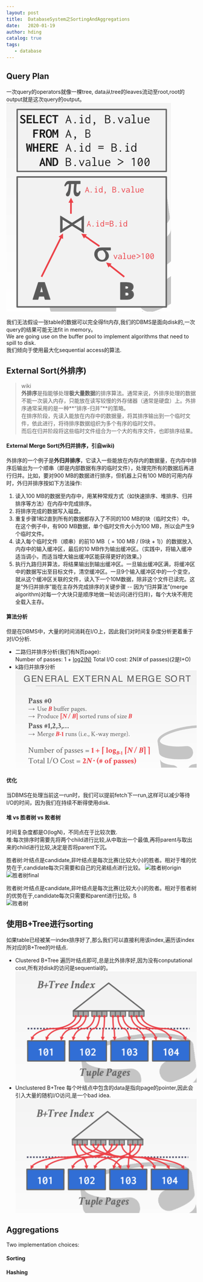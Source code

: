 ```yaml
---
layout: post
title:  DatabaseSystem之SortingAndAggregations
date:   2020-01-19
author: hding
catalog: true
tags:
   - database
---
```

## Query Plan
一次query的operators就像一棵tree, data从tree的leaves流动至root,root的output就是这次query的output。
![Query Plan](/img/DataBase/QueryPlan.jpeg)

我们无法假设一张table的数据可以完全得fit内存,我们的DBMS是面向disk的,一次query的结果可能无法fit in memory。  
We are going use on the buffer pool to implement algorithms that need to spill to disk.  
我们倾向于使用最大化sequential access的算法.

## External Sort(外排序)

> wiki  
> **外排序**是指能够处理**极大量数据**的排序算法。通常来说，外排序处理的数据不能一次装入内存，只能放在读写较慢的外存储器（通常是硬盘）上。外排序通常采用的是一种**“排序-归并”**的策略。  
> 在排序阶段，先读入能放在内存中的数据量，将其排序输出到一个临时文件，依此进行，将待排序数据组织为多个有序的临时文件。  
> 而后在归并阶段将这些临时文件组合为一个大的有序文件，也即排序结果。

#### External Merge Sort(外归并排序，引自wiki)
外排序的一个例子是**外归并排序**，它读入一些能放在内存内的数据量，在内存中排序后输出为一个顺串（即是内部数据有序的临时文件），处理完所有的数据后再进行归并。比如，要对900 MB的数据进行排序，但机器上只有100 MB的可用内存时，外归并排序按如下方法操作:
1. 读入100 MB的数据至内存中，用某种常规方式（如快速排序、堆排序、归并排序等方法）在内存中完成排序。  
2. 将排序完成的数据写入磁盘。
3. 重复步骤1和2直到所有的数据都存入了不同的100 MB的块（临时文件）中。在这个例子中，有900 MB数据，单个临时文件大小为100 MB，所以会产生9个临时文件。
4. 读入每个临时文件（顺串）的前10 MB（ = 100 MB / (9块 + 1)）的数据放入内存中的输入缓冲区，最后的10 MB作为输出缓冲区。（实践中，将输入缓冲适当调小，而适当增大输出缓冲区能获得更好的效果。）
5. 执行九路归并算法，将结果输出到输出缓冲区。一旦输出缓冲区满，将缓冲区中的数据写出至目标文件，清空缓冲区。一旦9个输入缓冲区中的一个变空，就从这个缓冲区关联的文件，读入下一个10M数据，除非这个文件已读完。这是“外归并排序”能在主存外完成排序的关键步骤 -- 因为“归并算法”(merge algorithm)对每一个大块只是顺序地做一轮访问(进行归并)，每个大块不用完全载入主存。

#### 算法分析
但是在DBMS中，大量的时间消耗在I/O上，因此我们对时间复杂度分析更着重于对I/O分析.   
- 二路归并排序分析(我们有N页page):  
Number of passes: 1 + [log2(N)](1是第一遍对每页page内部排序,需要全部扫描一遍)
Total I/O cost: 2N(# of passes)(2是I+O)
- k路归并排序分析
![External Merge Sort](/img/DataBase/ExternalMergeSort.jpeg)

#### 优化
当DBMS在处理当前这一run时，我们可以提前fetch下一run,这样可以减少等待I/O的时间，因为我们在持续不断得使用disk.


#### 堆 vs 胜者树 vs 败者树
时间复杂度都是O(logN)，不同点在于比较次数.  
堆:每次排序时需要先将两个child进行比较,从中取出一个最值,再将parent与取出来的child进行比较,决定是否将parent下沉。  

胜者树:叶结点是candidate,非叶结点是每次比赛(比较大小)的胜者。相对于堆的优势在于,candidate每次只需要和自己的兄弟结点进行比较。
![胜者树origin](https://s.iteblog.com/pic/old/winTree1.jpg)
![胜者树final](https://s.iteblog.com/pic/old/winTree2.jpg)

败者树:叶结点是candidate,非叶结点是每次比赛(比较大小)的败者。相对于胜者树的优势在于,candidate每次只需要和parent进行比较。ß  
![败者树](https://s.iteblog.com/pic/old/winTree3.jpg)  



## 使用B+Tree进行sorting
如果table已经被某一index排序好了,那么我们可以直接利用该index,遍历该index所对应的B+Tree的叶结点.
- Clustered B+Tree
	遍历叶结点即可,总是比外排序好,因为没有conputational cost,所有对disk的访问是sequential的。
	![Clustered Sort](/img/DataBase/ClusteredSort.jpeg)
- Unclustered B+Tree
	每个叶结点中包含的data是指向page的pointer,因此会引入大量的随机I/O访问,是一个bad idea.
	![Unclustered Sort](/img/DataBase/UnclusteredSort.jpeg)



## Aggregations

Two implementation choices:
#### Sorting

#### Hashing






























